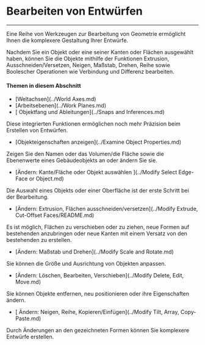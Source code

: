 

# Bearbeiten von Entwürfen

---

Eine Reihe von Werkzeugen zur Bearbeitung von Geometrie ermöglicht Ihnen die komplexere Gestaltung Ihrer Entwürfe.

Nachdem Sie ein Objekt oder eine seiner Kanten oder Flächen ausgewählt haben, können Sie die Objekte mithilfe der Funktionen Extrusion, Ausschneiden/Versetzen, Neigen, Maßstab, Drehen, Reihe sowie Boolescher Operationen wie Verbindung und Differenz bearbeiten.

#### Themen in diesem Abschnitt

* [Weltachsen](../World Axes.md)
* [Arbeitsebenen](../Work Planes.md)
* [ Objektfang und Ableitungen](../Snaps and Inferences.md)

Diese integrierten Funktionen ermöglichen noch mehr Präzision beim Erstellen von Entwürfen.

* [Objekteigenschaften anzeigen](../Examine Object Properties.md)

Zeigen Sie den Namen oder das Volumen/die Fläche sowie die Ebenenwerte eines Gebäudeobjekts an oder ändern Sie sie.

* [Ändern: Kante/Fläche oder Objekt auswählen ](../Modify Select Edge-Face or Object.md)

Die Auswahl eines Objekts oder einer Oberfläche ist der erste Schritt bei der Bearbeitung.

* [Ändern: Extrusion, Flächen ausschneiden/versetzen](../Modify Extrude, Cut-Offset Faces/README.md)

Es ist möglich, Flächen zu verschieben oder zu ziehen, neue Formen auf bestehenden anzubringen oder neue Kanten mit einem Versatz von den bestehenden zu erstellen.

* [Ändern: Maßstab und Drehen](../Modify Scale and Rotate.md)

Sie können die Größe und Ausrichtung von Objekten anpassen.

* [Ändern: Löschen, Bearbeiten, Verschieben](../Modify Delete, Edit, Move.md)

Sie können Objekte entfernen, neu positionieren oder ihre Eigenschaften ändern.

* [ Ändern: Neigen, Reihe, Kopieren/Einfügen](../Modify Tilt, Array, Copy-Paste.md)

Durch Änderungen an den gezeichneten Formen können Sie komplexere Entwürfe erstellen.

